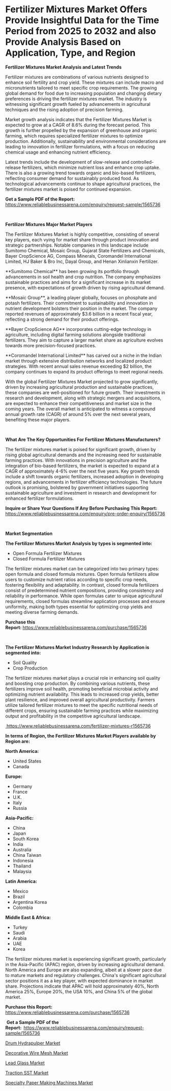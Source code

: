 <p><h1>Fertilizer Mixtures Market Offers Provide Insightful Data for the Time Period from 2025 to 2032 and also Provide Analysis Based on Application, Type, and Region</h1></p><p><strong>Fertilizer Mixtures Market Analysis and Latest Trends</strong></p>
<p><p>Fertilizer mixtures are combinations of various nutrients designed to enhance soil fertility and crop yield. These mixtures can include macro and micronutrients tailored to meet specific crop requirements. The growing global demand for food due to increasing population and changing dietary preferences is driving the fertilizer mixtures market. The industry is witnessing significant growth fueled by advancements in agricultural techniques and the rising adoption of precision farming.</p><p>Market growth analysis indicates that the Fertilizer Mixtures Market is expected to grow at a CAGR of 8.6% during the forecast period. This growth is further propelled by the expansion of greenhouse and organic farming, which requires specialized fertilizer mixtures to optimize production. Additionally, sustainability and environmental considerations are leading to innovation in fertilizer formulations, with a focus on reducing chemical usage and enhancing nutrient efficiency. </p><p>Latest trends include the development of slow-release and controlled-release fertilizers, which minimize nutrient loss and enhance crop uptake. There is also a growing trend towards organic and bio-based fertilizers, reflecting consumer demand for sustainably produced food. As technological advancements continue to shape agricultural practices, the fertilizer mixtures market is poised for continued expansion.</p></p>
<p><strong>Get a Sample PDF of the Report:&nbsp;</strong> <a href="https://www.reliablebusinessarena.com/enquiry/request-sample/1565736?utm_campaign=2195&utm_medium=2&utm_source=Github&utm_content=ia&utm_term=31032025&utm_id=fertilizer-mixtures">https://www.reliablebusinessarena.com/enquiry/request-sample/1565736</a></p>
<p>&nbsp;</p>
<p><strong>Fertilizer Mixtures Major Market Players</strong></p>
<p><p>The Fertilizer Mixtures Market is highly competitive, consisting of several key players, each vying for market share through product innovation and strategic partnerships. Notable companies in this landscape include Sumitomo Chemical, Mosaic Group, Gujarat State Fertilizers and Chemicals, Bayer CropScience AG, Compass Minerals, Coromandel International Limited, HJ Baker & Bro Inc, Dayal Group, and Henan Xinlianxin Fertilizer.</p><p>**Sumitomo Chemical** has been growing its portfolio through advancements in soil health and crop nutrition. The company emphasizes sustainable practices and aims for a significant increase in its market presence, with expectations of growth driven by rising agricultural demand.</p><p>**Mosaic Group**, a leading player globally, focuses on phosphate and potash fertilizers. Their commitment to sustainability and innovation in nutrient development bolsters their position in the market. The company reported revenues of approximately $3.6 billion in a recent fiscal year, reflecting a strong demand for their product offerings.</p><p>**Bayer CropScience AG** incorporates cutting-edge technology in agriculture, including digital farming solutions alongside traditional fertilizers. They aim to capture a larger market share as agriculture evolves towards more precision-focused practices.</p><p>**Coromandel International Limited** has carved out a niche in the Indian market through extensive distribution networks and localized product strategies. With recent annual sales revenue exceeding $2 billion, the company continues to expand its product offerings to meet regional needs.</p><p>With the global Fertilizer Mixtures Market projected to grow significantly, driven by increasing agricultural production and sustainable practices, these companies are well-positioned for future growth. Their investments in research and development, along with strategic mergers and acquisitions, are expected to enhance their competitiveness and market size in the coming years. The overall market is anticipated to witness a compound annual growth rate (CAGR) of around 5% over the next several years, benefiting these major players.</p></p>
<p>&nbsp;</p>
<p><strong>What Are The Key Opportunities For Fertilizer Mixtures Manufacturers?</strong></p>
<p><p>The fertilizer mixtures market is poised for significant growth, driven by rising global agricultural demands and the increasing need for sustainable farming practices. With innovations in precision agriculture and the integration of bio-based fertilizers, the market is expected to expand at a CAGR of approximately 4-6% over the next five years. Key growth trends include a shift towards organic fertilizers, increased adoption in developing regions, and advancements in fertilizer efficiency technologies. The future outlook is promising, bolstered by government initiatives supporting sustainable agriculture and investment in research and development for enhanced fertilizer formulations.</p></p>
<p><strong>Inquire or Share Your Questions If Any Before Purchasing This Report:</strong> <a href="https://www.reliablebusinessarena.com/enquiry/pre-order-enquiry/1565736?utm_campaign=2195&utm_medium=2&utm_source=Github&utm_content=ia&utm_term=31032025&utm_id=fertilizer-mixtures">https://www.reliablebusinessarena.com/enquiry/pre-order-enquiry/1565736</a></p>
<p>&nbsp;</p>
<p><strong>Market Segmentation</strong></p>
<p><strong>The Fertilizer Mixtures Market Analysis by types is segmented into:</strong></p>
<p><ul><li>Open Formula Fertilizer Mixtures</li><li>Closed Formula Fertilizer Mixtures</li></ul></p>
<p><p>The fertilizer mixtures market can be categorized into two primary types: open formula and closed formula mixtures. Open formula fertilizers allow users to customize nutrient ratios according to specific crop needs, fostering flexibility and adaptability. In contrast, closed formula fertilizers consist of predetermined nutrient compositions, providing consistency and reliability in performance. While open formulas cater to unique agricultural requirements, closed formulas streamline application processes and ensure uniformity, making both types essential for optimizing crop yields and meeting diverse farming demands.</p></p>
<p><strong>Purchase this Report:&nbsp;</strong><a href="https://www.reliablebusinessarena.com/purchase/1565736?utm_campaign=2195&utm_medium=2&utm_source=Github&utm_content=ia&utm_term=31032025&utm_id=fertilizer-mixtures">https://www.reliablebusinessarena.com/purchase/1565736</a></p>
<p>&nbsp;</p>
<p><strong>The Fertilizer Mixtures Market Industry Research by Application is segmented into:</strong></p>
<p><ul><li>Soil Quality</li><li>Crop Production</li></ul></p>
<p><p>The fertilizer mixtures market plays a crucial role in enhancing soil quality and boosting crop production. By combining various nutrients, these fertilizers improve soil health, promoting beneficial microbial activity and optimizing nutrient availability. This leads to increased crop yields, better plant resilience, and improved overall agricultural productivity. Farmers utilize tailored fertilizer mixtures to meet the specific nutritional needs of different crops, ensuring sustainable farming practices while maximizing output and profitability in the competitive agricultural landscape.</p></p>
<p><a href="https://www.reliablebusinessarena.com/fertilizer-mixtures-r1565736?utm_campaign=2195&utm_medium=2&utm_source=Github&utm_content=ia&utm_term=31032025&utm_id=fertilizer-mixtures">&nbsp;https://www.reliablebusinessarena.com/fertilizer-mixtures-r1565736</a></p>
<p><strong>In terms of Region, the Fertilizer Mixtures Market Players available by Region are:</strong></p>
<p>
    <p> <strong> North America: </strong>
        <ul>
            <li>United States</li>
            <li>Canada</li>
        </ul>
        </p> 
    <p> <strong> Europe: </strong>
        <ul>
            <li>Germany</li>
            <li>France</li>
            <li>U.K.</li>
            <li>Italy</li>
            <li>Russia</li>
        </ul>
        </p> 
    <p> <strong> Asia-Pacific: </strong>
        <ul>
            <li>China</li>
            <li>Japan</li>
            <li>South Korea</li>
            <li>India</li>
            <li>Australia</li>
            <li>China Taiwan</li>
            <li>Indonesia</li>
            <li>Thailand</li>
            <li>Malaysia</li>
        </ul>
        </p> 
    <p> <strong> Latin America: </strong>
        <ul>
            <li>Mexico</li>
            <li>Brazil</li>
            <li>Argentina Korea</li>
            <li>Colombia</li>
        </ul>
        </p> 
    <p> <strong> Middle East & Africa: </strong>
        <ul>
            <li>Turkey</li>
            <li>Saudi</li>
            <li>Arabia</li>
            <li>UAE</li>
            <li>Korea</li>
        </ul>
    </p>
    </p>
<p><p>The fertilizer mixtures market is experiencing significant growth, particularly in the Asia-Pacific (APAC) region, driven by increasing agricultural demand. North America and Europe are also expanding, albeit at a slower pace due to mature markets and regulatory challenges. China's significant agricultural sector positions it as a key player, with expected dominance in market share. Projections indicate that APAC will hold approximately 40%, North America 25%, Europe 20%, the USA 10%, and China 5% of the global market.</p></p>
<p><strong>Purchase this Report: </strong><a href="https://www.reliablebusinessarena.com/purchase/1565736?utm_campaign=2195&utm_medium=2&utm_source=Github&utm_content=ia&utm_term=31032025&utm_id=fertilizer-mixtures">https://www.reliablebusinessarena.com/purchase/1565736</a></p>
<p>&nbsp;<strong>Get a Sample PDF of the Report:&nbsp;&nbsp;</strong><a href="https://www.reliablebusinessarena.com/enquiry/request-sample/1565736?utm_campaign=2195&utm_medium=2&utm_source=Github&utm_content=ia&utm_term=31032025&utm_id=fertilizer-mixtures">https://www.reliablebusinessarena.com/enquiry/request-sample/1565736</a></p>
<p><strong></strong></p>
<p><p><a href="https://www.linkedin.com/pulse/drum-hydrapulper-market-report-mines-projected-cagr-108-providing-ccalc?utm_campaign=2195&utm_medium=2&utm_source=Github&utm_content=ia&utm_term=31032025&utm_id=fertilizer-mixtures">Drum Hydrapulper Market</a></p><p><a href="https://github.com/lolahberkik5/Market-Research-Report-List-1/blob/main/decorative-wire-mesh-market.md?utm_campaign=2195&utm_medium=2&utm_source=Github&utm_content=ia&utm_term=31032025&utm_id=fertilizer-mixtures">Decorative Wire Mesh Market</a></p><p><a href="https://github.com/bloggglazaie/Market-Research-Report-List-1/blob/main/lead-glass-market.md?utm_campaign=2195&utm_medium=2&utm_source=Github&utm_content=ia&utm_term=31032025&utm_id=fertilizer-mixtures">Lead Glass Market</a></p><p><a href="https://www.linkedin.com/pulse/traction-sst-market-size-forecasted-cagr-138-from-2025-2032-future-fmftc?utm_campaign=2195&utm_medium=2&utm_source=Github&utm_content=ia&utm_term=31032025&utm_id=fertilizer-mixtures">Traction SST Market</a></p><p><a href="https://www.linkedin.com/pulse/insightful-specialty-paper-making-machines-market-size-expected-tyuuc?utm_campaign=2195&utm_medium=2&utm_source=Github&utm_content=ia&utm_term=31032025&utm_id=fertilizer-mixtures">Specialty Paper Making Machines Market</a></p></p>